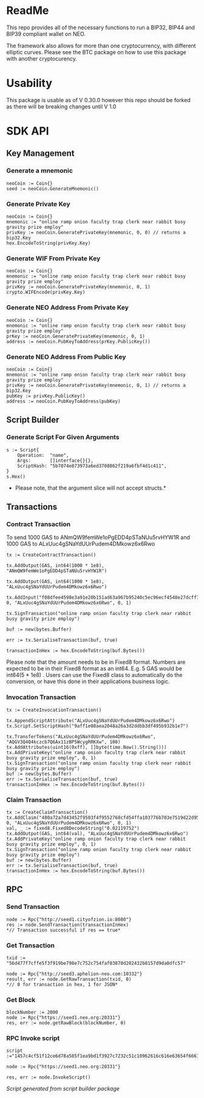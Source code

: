 # ReadMe

This repo provides all of the necessary functions to run a BIP32, BIP44 and BIP39 compliant wallet on NEO.

The framework also allows for more than one cryptocurrency, with different elliptic curves. Please see the BTC package on how to use this package with another cryptocurency.

# Usability

This package is usable as of V 0.30.0 however this repo should be forked as there will be breaking changes until V 1.0


# SDK API

## Key Management

### Generate a mnemonic

    neoCoin := Coin{}
    seed := neoCoin.GenerateMnemonic()

### Generate Private Key

    neoCoin := Coin{}
	mnemonic := "online ramp onion faculty trap clerk near rabbit busy gravity prize employ"
	privKey := neoCoin.GeneratePrivateKey(mnemonic, 0, 0) // returns a bip32.Key
    hex.EncodeToString(privKey.Key)

### Generate WIF From Private Key

    neoCoin := Coin{}
	mnemonic := "online ramp onion faculty trap clerk near rabbit busy gravity prize employ"
	privKey := neoCoin.GeneratePrivateKey(mnemonic, 0, 1)
    crypto.WIFEncode(privKey.Key)

### Generate NEO Address From Private Key

    neoCoin := Coin{}
	mnemonic := "online ramp onion faculty trap clerk near rabbit busy gravity prize employ"
	prKey := neoCoin.GeneratePrivateKey(mnemonic, 0, 1)
	address := neoCoin.PubKeyToAddress(prKey.PublicKey())

### Generate NEO Address From Public Key

    neoCoin := Coin{}
	mnemonic := "online ramp onion faculty trap clerk near rabbit busy gravity prize employ"
	privKey := neoCoin.GeneratePrivateKey(mnemonic, 0, 1) // returns a bip32.Key
	pubKey := privKey.PublicKey()
	address := neoCoin.PubKeyToAddress(pubKey)

## Script Builder

### Generate Script For Given Arguments

    s := Script{
		Operation:  "name",
		Args:       []interface{}{},
		ScriptHash: "5b7074e873973a6ed3708862f219a6fbf4d1c411",
	}
    s.Hex()

* Please note, that the argument slice will not accept structs.*

## Transactions

### Contract Transaction

To send 1000 GAS to ANmQW9femWe1oPgEDD4pSTaNUu5rvHYW1R and 1000 GAS to ALxUuc4gSNaYdUUrPudem4DMkowz6x6Rwo

    tx := CreateContractTransaction()

	tx.AddOutput(GAS, int64(1000 * 1e8), "ANmQW9femWe1oPgEDD4pSTaNUu5rvHYW1R")

	tx.AddOutput(GAS, int64(1000 * 1e8), "ALxUuc4gSNaYdUUrPudem4DMkowz6x6Rwo")

	tx.AddInput("f08dfee4598e3a91e20b151ad63a967b95240c5ec96ecf4548e27dcff7a330d7", 0, "ALxUuc4gSNaYdUUrPudem4DMkowz6x6Rwo", 0, 1)

	tx.SignTransaction("online ramp onion faculty trap clerk near rabbit busy gravity prize employ")

	buf := new(bytes.Buffer)

	err := tx.SerialiseTransaction(buf, true)

    transactionInHex := hex.EncodeToString(buf.Bytes())

Please note that the amount needs to be in Fixed8 format. Numbers are expected to be in their Fixed8 format as an int64. E.g. 5 GAS would be int64(5 * 1e8) . Users can use the Fixed8 class to automatically do the conversion, or have this done in their applications business logic.

### Invocation Transaction

	tx := CreateInvocationTransaction()

	tx.AppendScriptAttribute("ALxUuc4gSNaYdUUrPudem4DMkowz6x6Rwo")
	tx.Script.SetScriptHash("9aff1e08aea2048a26a3d2ddbb3df495b932b1e7")

	tx.TransferTokens("ALxUuc4gSNaYdUUrPudem4DMkowz6x6Rwo", "AQGV3Q4Q4kczcb7Q6Ax11zBP5WcygRRKXw", 100)
	tx.AddAttributes(uint16(0xff), []byte(time.Now().String()))
	tx.AddPrivateKey("online ramp onion faculty trap clerk near rabbit busy gravity prize employ", 0, 1)
	tx.SignTransaction("online ramp onion faculty trap clerk near rabbit busy gravity prize employ")
	buf := new(bytes.Buffer)
	err := tx.SerialiseTransaction(buf, true)
    transactionInHex := hex.EncodeToString(buf.Bytes())

### Claim Transaction

    tx := CreateClaimTransaction()
	tx.AddClaim("480a72a7d43452f9503f4f9552768cfd54ffa103776b703e7519d22d959ade68", 0, "ALxUuc4gSNaYdUUrPudem4DMkowz6x6Rwo", 0, 1)
	val, _ := fixed8.Fixed8DecodeString("0.02119752")
	tx.AddOutput(GAS, int64(val), "ALxUuc4gSNaYdUUrPudem4DMkowz6x6Rwo")
	tx.AddPrivateKey("online ramp onion faculty trap clerk near rabbit busy gravity prize employ", 0, 1)
	tx.SignTransaction("online ramp onion faculty trap clerk near rabbit busy gravity prize employ")
	buf := new(bytes.Buffer)
	err := tx.SerialiseTransaction(buf, true)
    transactionInHex := hex.EncodeToString(buf.Bytes())

## RPC

### Send Transaction

	node := Rpc{"http://seed1.cityofzion.io:8080"}
	res := node.SendTransaction(transactionInHex)
    *// Transaction successful if res == true*

### Get Transaction

    txid := "56d477f7cffe5f3f919be798e7c752c754faf03870d202432b8157d9da0dfc57"

    node := Rpc{"http://seed3.aphelion-neo.com:10332"}
	result, err := node.GetRawTransaction(txid, 0)
    *// 0 for transaction in hex, 1 for JSON*

### Get Block

    blockNumber := 2000
    node := Rpc{"https://seed1.neo.org:20331"}
	res, err := node.getRawBlock(blockNumber, 0)

### RPC Invoke script 

    script :="1457c4cf51f12ce6d78a585f1ea9bd1f3927c7232c51c10962616c616e63654f6667e7b132b995f43dbbddd2a3268a04a2ae081eff9a"

    node := Rpc{"https://seed1.neo.org:20331"}

	res, err := node.InvokeScript()

*Script generated from script builder package*


